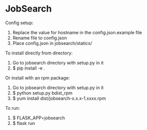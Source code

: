 # JobSearch

Config setup:
1. Replace the value for hostname in the config.json.example file
2. Rename file to config.json
3. Place config.json in jobsearch/statics/

To install directly from directory:
1. Go to jobsearch directory with setup.py in it
2. $ pip install -e .

Or install with an rpm package:
1. Go to jobsearch directory with setup.py in it
2. $ python setup.py bdist_rpm
3. $ yum install dist/jobsearch-x.x.x-1.xxxx.rpm

To run:
1. $ FLASK_APP=jobsearch
2. $ flask run
